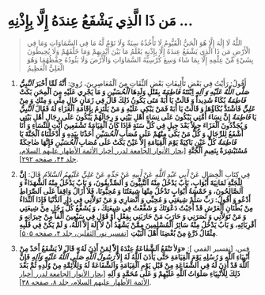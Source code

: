 # مَن ذَا الَّذِي يَشْفَعُ عِندَهُ إِلَّا بِإِذْنِهِ ...

> اللَّهُ لَا إِلَٰهَ إِلَّا هُوَ الْحَيُّ الْقَيُّومُ لَا تَأْخُذُهُ سِنَةٌ وَلَا نَوْمٌ لَّهُ مَا فِي
> السَّمَاوَاتِ وَمَا فِي الْأَرْضِ مَن ذَا الَّذِي يَشْفَعُ عِندَهُ إِلَّا بِإِذْنِهِ يَعْلَمُ مَا بَيْنَ
> أَيْدِيهِمْ وَمَا خَلْفَهُمْ وَلَا يُحِيطُونَ بِشَيْءٍ مِّنْ عِلْمِهِ إِلَّا بِمَا شَاءَ وَسِعَ كُرْسِيُّهُ
> السَّمَاوَاتِ وَالْأَرْضَ وَلَا يَئُودُهُ حِفْظُهُمَا وَهُوَ الْعَلِيُّ الْعَظِيمُ

1. أَقُولُ: رَأَيْتُ فِي بَعْضِ تَأْلِيفَاتِ بَعْضِ اَلثِّقَاتِ مِنَ اَلْمُعَاصِرِينَ، رُوِيَ: **أَنَّهُ لَمَّا
   أَخْبَرَ _اَلنَّبِيُّ صَلَّى اللَّهُ عَلَيْهِ وَ آلِهِ_ اِبْنَتَهُ _فَاطِمَةَ_ بِقَتْلِ وَلَدِهَا _اَلْحُسَيْنِ_
   وَ مَا يَجْرِي عَلَيْهِ مِنَ اَلْمِحَنِ بَكَتْ _فَاطِمَةُ_ بُكَاءً شَدِيداً وَ قَالَتْ يَا أَبَهْ مَتَى
   يَكُونُ ذَلِكَ قَالَ فِي زَمَانٍ خَالٍ مِنِّي وَ مِنْكِ وَ مِنْ _عَلِيٍّ_ فَاشْتَدَّ بُكَاؤُهَا وَ قَالَتْ
   يَا أَبَهْ فَمَنْ يَبْكِي عَلَيْهِ وَ مَنْ يَلْتَزِمُ بِإِقَامَةِ اَلْعَزَاءِ لَهُ فَقَالَ _اَلنَّبِيُّ_ يَا
   _فَاطِمَةُ_ إِنَّ نِسَاءَ أُمَّتِي يَبْكُونَ عَلَى نِسَاءِ أَهْلِ بَيْتِي وَ رِجَالَهُمْ يَبْكُونَ عَلَى
   رِجَالِ أَهْلِ بَيْتِي وَ يُجَدِّدُونَ اَلْعَزَاءَ جِيلاً بَعْدَ جِيلٍ فِي كُلِّ سَنَةٍ فَإِذَا كَانَ
   اَلْقِيَامَةُ تَشْفَعِينَ أَنْتِ لِلنِّسَاءِ وَ أَنَا أَشْفَعُ لِلرِّجَالِ وَ كُلُّ مَنْ بَكَى مِنْهُمْ عَلَى
   مُصَابِ _اَلْحُسَيْنِ_ أَخَذْنَا بِيَدِهِ وَ أَدْخَلْنَاهُ اَلْجَنَّةَ يَا _فَاطِمَةُ_ كُلُّ عَيْنٍ بَاكِيَةٌ
   يَوْمَ اَلْقِيَامَةِ إِلاَّ عَيْنٌ بَكَتْ عَلَى مُصَابِ _اَلْحُسَيْنِ_ فَإِنَّهَا ضٰاحِكَةٌ مُسْتَبْشِرَةٌ بِنَعِيمِ
   اَلْجَنَّةِ** [[بحار الأنوار الجامعة لدرر أخبار الأئمة الأطهار علیهم
   السلام، جلد ۴۴، صفحه ۲۹۲][1]].
   

2. فِي كِتَابِ اَلْخِصَالِ عَنْ _أَبِي عَبْدِ اَللَّهِ_ عَنْ _أَبِيهِ_ عَنْ _جَدِّهِ_ عَنْ _عَلِيٍّ عَلَيْهِمُ
   اَلسَّلاَمُ_ قَالَ: **إِنَّ لِلْجَنَّةِ ثَمَانِيَةَ أَبْوَابٍ، بَابٌ يَدْخُلُ مِنْهُ اَلنَّبِيُّونَ وَ
   اَلصِّدِّيقُونَ، وَ بَابٌ يَدْخُلُ مِنْهُ اَلشُّهَدَاءُ وَ اَلصَّالِحُونَ، وَ خَمْسَةُ أَبْوَابٍ تَدْخُلُ مِنْهَا
   شِيعَتُنَا وَ مُحِبُّونَا، فَلاَ أَزَالُ وَاقِفاً عَلَى اَلصِّرَاطِ أَدْعُو وَ أَقُولُ: رَبِّ سَلِّمْ
   شِيعَتِي وَ مُحِبِّي وَ أَنْصَارِي وَ مَنْ تَوَلاَّنِي فِي دَارِ اَلدُّنْيَا فَإِذَا اَلنِّدَاءُ مِنْ
   بُطْنَانِ اَلْعَرْشِ قَدْ أَجَبْتُ دَعْوَتَكَ وَ شَفَّعْتُ فِي شِيعَتِكَ ، وَ يُشَفَّعُ كُلُّ رَجُلٍ مِنْ شِيعَتِي
   وَ مَنْ تَوَلاَّنِي وَ نَصَرَنِي وَ حَارَبَ مَنْ حَارَبَنِي بِفِعْلٍ أَوْ قَوْلٍ فِي سَبْعِينَ أَلْفاً مِنْ
   جِيرَانِهِ وَ أَقْرِبَائِهِ، وَ بَابٌ يَدْخُلُ مِنْهُ سَائِرُ اَلْمُسْلِمِينَ مِمَّنْ يَشْهَدُ أَنْ لاَ إِلَهَ
   إِلاَّ اَللَّهُ، وَ لَمْ يَكُنْ فِي قَلْبِهِ مِثْقَالُ ذَرَّةٍ مِنْ بُغْضِنَا أَهْلَ اَلْبَيْتِ** [[تفسير
   نور الثقلين، جلد ۴، صفحه ۵۰۵][2]].
   

3. فس، [تفسير القمي ]: **«وَلاٰ تَنْفَعُ اَلشَّفٰاعَةُ عِنْدَهُ إِلاّٰ لِمَنْ أَذِنَ لَهُ» قَالَ لاَ
   يَشْفَعُ أَحَدٌ مِنْ أَنْبِيَاءِ اَللَّهِ وَ رُسُلِهِ يَوْمَ اَلْقِيَامَةِ حَتَّى يَأْذَنَ اَللَّهُ لَهُ إِلاَّ
   _رَسُولُ اَللَّهِ صَلَّى اَللَّهُ عَلَيْهِ وَآلِهِ_ فَإِنَّ اَللَّهَ قَدْ أَذِنَ لَهُ فِي اَلشَّفَاعَةِ مِنْ قَبْلِ
   يَوْمِ اَلْقِيَامَةِ وَاَلشَّفَاعَةُ لَهُ وَلِلْأَئِمَّةِ مِنْ وُلْدِهِ ثُمَّ بَعْدَ ذَلِكَ لِلْأَنْبِيَاءِ صَلَوَاتُ
   اَللَّهِ عَلَيْهِمْ وَ عَلَى مُحَمَّدٍ وَ آلِهِ** [[بحار الأنوار الجامعة لدرر أخبار
   الأئمة الأطهار علیهم السلام، جلد ۸، صفحه ۳۸][3]].

[1]: http://noo.rs/uhZSF
[2]: http://noo.rs/P34GX
[3]: http://noo.rs/p50V9
